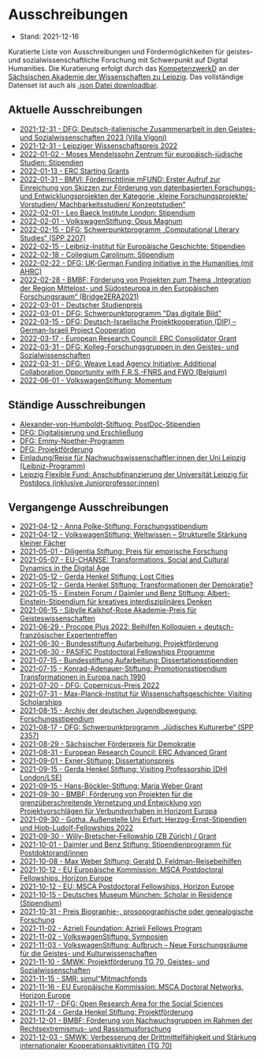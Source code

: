 # Ausschreibungen

* Stand: 2021-12-16

 Kuratierte Liste von Ausschreibungen und Fördermöglichkeiten für geistes- und sozialwissenschaftliche Forschung mit Schwerpunkt auf Digital Humanities. Die Kuratierung erfolgt durch das [KompetenzwerkD](https://kompetenzwerkd.saw-leipzig.de) an der [Sächsischen Akademie der Wissenschaften zu Leipzig](https://www.saw-leipzig.de). Das vollständige Datenset ist auch als [.json Datei downloadbar](dataset/ausschreibungen.json).

## Aktuelle Ausschreibungen

* [2021-12-31 - DFG: Deutsch-italienische Zusammenarbeit in den Geistes- und Sozialwissenschaften 2023 (Villa Vigoni)](ausschreibungen/dfg_deutsch-italienische_zusammenarbeit_in_den_geistes-_und_sozialwissenschaften_2023_(villa_vigoni).md)
* [2021-12-31 - Leipziger Wissenschaftspreis 2022](ausschreibungen/leipziger_wissenschaftspreis_2022.md)
* [2022-01-02 - Moses Mendelssohn Zentrum für europäisch-jüdische Studien: Stipendien](ausschreibungen/moses_mendelssohn_zentrum_für_europäisch-jüdische_studien_stipendien.md)
* [2022-01-13 - ERC Starting Grants](ausschreibungen/erc_starting_grants.md)
* [2022-01-31 - BMVI: Förderrichtlinie mFUND: Erster Aufruf zur Einreichung von Skizzen zur Förderung von datenbasierten Forschungs- und Entwicklungsprojekten der Kategorie „kleine Forschungsprojekte/ Vorstudien/ Machbarkeitsstudien/ Konzeptstudien“](ausschreibungen/bmvi_förderrichtlinie_mfund_erster_aufruf_zur_einreichung_von_skizzen_zur_förderung_von_datenbasierten_forschungs-_und_entwicklungsprojekten_der_kategorie_„kleine_forschungsprojekte__vorstudien__machbarkeitsstudien__konzeptstudien“.md)
* [2022-02-01 - Leo Baeck Institute London: Stipendium](ausschreibungen/leo_baeck_institute_london_stipendium.md)
* [2022-02-01 - VolkswagenStiftung: Opus Magnum](ausschreibungen/volkswagenstiftung_opus_magnum.md)
* [2022-02-15 - DFG: Schwerpunktprogramm „Computational Literary Studies“ (SPP 2207)](ausschreibungen/dfg_schwerpunktprogramm_„computational_literary_studies“_(spp_2207).md)
* [2022-02-15 - Leibniz-Institut für Europäische Geschichte: Stipendien](ausschreibungen/leibniz-institut_für_europäische_geschichte_stipendien.md)
* [2022-02-18 - Collegium Carolinum: Stipendium](ausschreibungen/collegium_carolinum_stipendium.md)
* [2022-02-22 - DFG: UK-German Funding Initiative in the Humanities (mit AHRC)](ausschreibungen/dfg_uk-german_funding_initiative_in_the_humanities_(mit_ahrc).md)
* [2022-02-28 - BMBF: Förderung von Projekten zum Thema „Integration der Region Mittelost- und Südosteuropa in den Europäischen Forschungsraum“ (Bridge2ERA2021)](ausschreibungen/bmbf_förderung_von_projekten_zum_thema_„integration_der_region_mittelost-_und_südosteuropa_in_den_europäischen_forschungsraum“_(bridge2era2021).md)
* [2022-03-01 - Deutscher Studienpreis](ausschreibungen/deutscher_studienpreis.md)
* [2022-03-01 - DFG: Schwerpunktprogramm "Das digitale Bild"](ausschreibungen/dfg_schwerpunktprogramm_"das_digitale_bild".md)
* [2022-03-15 - DFG: Deutsch-Israelische Projektkooperation (DIP) – German-Israeli Project Cooperation](ausschreibungen/dfg_deutsch-israelische_projektkooperation_(dip)_–_german-israeli_project_cooperation.md)
* [2022-03-17 - European Research Council: ERC Consolidator Grant](ausschreibungen/european_research_council_erc_consolidator_grant.md)
* [2022-03-31 - DFG: Kolleg-Forschungsgruppen in den Geistes- und Sozialwissenschaften](ausschreibungen/dfg_kolleg-forschungsgruppen_in_den_geistes-_und_sozialwissenschaften.md)
* [2022-03-31 - DFG: Weave Lead Agency Initiative: Additional Collaboration Opportunity with F.R.S.-FNRS and FWO (Belgium)](ausschreibungen/dfg_weave_lead_agency_initiative_additional_collaboration_opportunity_with_frs-fnrs_and_fwo_(belgium).md)
* [2022-06-01 - VolkswagenStiftung: Momentum](ausschreibungen/volkswagenstiftung_momentum.md)

## Ständige Ausschreibungen

* [Alexander-von-Humboldt-Stiftung: PostDoc-Stipendien](ausschreibungen/alexander-von-humboldt-stiftung_postdoc-stipendien.md)
* [DFG: Digitalisierung und Erschließung](ausschreibungen/dfg_digitalisierung_und_erschließung.md)
* [DFG: Emmy-Noether-Programm](ausschreibungen/dfg_emmy-noether-programm.md)
* [DFG: Projektförderung](ausschreibungen/dfg_projektförderung.md)
* [Einladung/Reise für Nachwuchswissenschaftler:innen der Uni Leipzig (Leibniz-Programm)](ausschreibungen/einladung_reise_für_nachwuchswissenschaftlerinnen_der_uni_leipzig_(leibniz-programm).md)
* [Leipzig Flexible Fund: Anschubfinanzierung der Universität Leipzig für Postdocs (inklusive Juniorprofessor:innen)](ausschreibungen/leipzig_flexible_fund_anschubfinanzierung_der_universität_leipzig_für_postdocs_(inklusive_juniorprofessorinnen).md)

## Vergangenge Ausschreibungen

* [2021-04-12 - Anna Polke-Stiftung: Forschungsstipendium](ausschreibungen/anna_polke-stiftung_forschungsstipendium.md)
* [2021-04-12 - VolkswagenStiftung: Weltwissen – Strukturelle Stärkung kleiner Fächer](ausschreibungen/volkswagenstiftung_weltwissen_–_strukturelle_stärkung_kleiner_fächer.md)
* [2021-05-01 - Diligentia Stiftung: Preis für empirische Forschung](ausschreibungen/diligentia_stiftung_preis_für_empirische_forschung.md)
* [2021-05-07 - EU-CHANSE: Transformations. Social and Cultural Dynamics in the Digital Age](ausschreibungen/eu-chanse_transformations_social_and_cultural_dynamics_in_the_digital_age.md)
* [2021-05-12 - Gerda Henkel Stiftung: Lost Cities](ausschreibungen/gerda_henkel_stiftung_lost_cities.md)
* [2021-05-12 - Gerda Henkel Stiftung: Transformationen der Demokratie?](ausschreibungen/gerda_henkel_stiftung_transformationen_der_demokratie.md)
* [2021-05-15 - Einstein Forum / Daimler und Benz Stiftung: Albert-Einstein-Stipendium für kreatives interdisziplinäres Denken](ausschreibungen/einstein_forum___daimler_und_benz_stiftung_albert-einstein-stipendium_für_kreatives_interdisziplinäres_denken.md)
* [2021-06-15 - Sibylle Kalkhof-Rose Akademie-Preis für Geisteswissenschaften](ausschreibungen/sibylle_kalkhof-rose_akademie-preis_für_geisteswissenschaften.md)
* [2021-06-29 - Procope Plus 2022: Beihilfen Kolloquien + deutsch-französischer Expertentreffen](ausschreibungen/procope_plus_2022_beihilfen_kolloquien_+_deutsch-französischer_expertentreffen.md)
* [2021-06-30 - Bundesstiftung Aufarbeitung: Projektförderung](ausschreibungen/bundesstiftung_aufarbeitung_projektförderung.md)
* [2021-06-30 - PASIFIC Postdoctoral Fellowships Programme](ausschreibungen/pasific_postdoctoral_fellowships_programme.md)
* [2021-07-15 - Bundesstiftung Aufarbeitung: Dissertationsstipendien](ausschreibungen/bundesstiftung_aufarbeitung_dissertationsstipendien.md)
* [2021-07-15 - Konrad-Adenauer-Stiftung: Promotionsstipendium Transformationen in Europa nach 1990](ausschreibungen/konrad-adenauer-stiftung_promotionsstipendium_transformationen_in_europa_nach_1990.md)
* [2021-07-20 - DFG: Copernicus-Preis 2022](ausschreibungen/dfg_copernicus-preis_2022.md)
* [2021-07-31 - Max-Planck-Institut für Wissenschaftsgeschichte: Visiting Scholarships](ausschreibungen/max-planck-institut_für_wissenschaftsgeschichte_visiting_scholarships.md)
* [2021-08-15 - Archiv der deutschen Jugendbewegung: Forschungsstipendium](ausschreibungen/archiv_der_deutschen_jugendbewegung_forschungsstipendium.md)
* [2021-08-17 - DFG: Schwerpunktprogramm „Jüdisches Kulturerbe“ (SPP 2357)](ausschreibungen/dfg_schwerpunktprogramm_„jüdisches_kulturerbe“_(spp_2357).md)
* [2021-08-29 - Sächsischer Förderpreis für Demokratie](ausschreibungen/sächsischer_förderpreis_für_demokratie.md)
* [2021-08-31 - European Research Council: ERC Advanced Grant](ausschreibungen/european_research_council_erc_advanced_grant.md)
* [2021-09-01 - Exner-Stiftung: Dissertationspreis](ausschreibungen/exner-stiftung_dissertationspreis.md)
* [2021-09-15 - Gerda Henkel Stiftung: Visiting Professorship (DHI London/LSE)](ausschreibungen/gerda_henkel_stiftung_visiting_professorship_(dhi_london_lse).md)
* [2021-09-15 - Hans-Böckler-Stiftung: Maria Weber Grant](ausschreibungen/hans-böckler-stiftung_maria_weber_grant.md)
* [2021-09-30 - BMBF: Förderung von Projekten für die grenzüberschreitende Vernetzung und Entwicklung von Projektvorschlägen für Verbundvorhaben in Horizont Europa](ausschreibungen/bmbf_förderung_von_projekten_für_die_grenzüberschreitende_vernetzung_und_entwicklung_von_projektvorschlägen_für_verbundvorhaben_in_horizont_europa.md)
* [2021-09-30 - Gotha, Außenstelle Uni Erfurt: Herzog-Ernst-Stipendien und Hiob-Ludolf-Fellowships 2022](ausschreibungen/gotha,_außenstelle_uni_erfurt_herzog-ernst-stipendien_und_hiob-ludolf-fellowships_2022.md)
* [2021-09-30 - Willy-Bretscher-Fellowship (ZB Zürich) / Grant](ausschreibungen/willy-bretscher-fellowship_(zb_zürich)___grant.md)
* [2021-10-01 - Daimler und Benz Stiftung: Stipendienprogramm für Postdoktorand/innen](ausschreibungen/daimler_und_benz_stiftung_stipendienprogramm_für_postdoktorand_innen.md)
* [2021-10-08 - Max Weber Stiftung: Gerald D. Feldman-Reisebeihilfen](ausschreibungen/max_weber_stiftung_gerald_d_feldman-reisebeihilfen.md)
* [2021-10-12 - EU Europäische Kommission: MSCA Postdoctoral Fellowships, Horizon Europe](ausschreibungen/eu_europäische_kommission_msca_postdoctoral_fellowships,_horizon_europe.md)
* [2021-10-12 - EU: MSCA Postdoctoral Fellowships, Horizon Europe](ausschreibungen/eu_msca_postdoctoral_fellowships,_horizon_europe.md)
* [2021-10-15 - Deutsches Museum München: Scholar in Residence (Stipendium)](ausschreibungen/deutsches_museum_münchen_scholar_in_residence_(stipendium).md)
* [2021-10-31 - Preis Biographie-, prosopographische oder genealogische Forschung](ausschreibungen/preis_biographie-,_prosopographische_oder_genealogische_forschung.md)
* [2021-11-02 - Azrieli Foundation: Azrieli Fellows Program](ausschreibungen/azrieli_foundation_azrieli_fellows_program.md)
* [2021-11-02 - VolkswagenStiftung: Symposien](ausschreibungen/volkswagenstiftung_symposien.md)
* [2021-11-03 - VolkswagenStiftung: Aufbruch – Neue Forschungsräume für die Geistes- und Kulturwissenschaften](ausschreibungen/volkswagenstiftung_aufbruch_–_neue_forschungsräume_für_die_geistes-_und_kulturwissenschaften.md)
* [2021-11-10 - SMWK: Projektförderung TG 70, Geistes- und Sozialwissenschaften](ausschreibungen/smwk_projektförderung_tg_70,_geistes-_und_sozialwissenschaften.md)
* [2021-11-15 - SMR: simul⁺Mitmachfonds](ausschreibungen/smr_simul⁺mitmachfonds.md)
* [2021-11-16 - EU Europäische Kommission: MSCA Doctoral Networks, Horizon Europe](ausschreibungen/eu_europäische_kommission_msca_doctoral_networks,_horizon_europe.md)
* [2021-11-17 - DFG: Open Research Area for the Social Sciences](ausschreibungen/dfg_open_research_area_for_the_social_sciences.md)
* [2021-11-24 - Gerda Henkel Stiftung: Projektförderung](ausschreibungen/gerda_henkel_stiftung_projektförderung.md)
* [2021-12-01 - BMBF: Förderung von Nachwuchsgruppen im Rahmen der Rechtsextremismus- und Rassismusforschung](ausschreibungen/bmbf_förderung_von_nachwuchsgruppen_im_rahmen_der_rechtsextremismus-_und_rassismusforschung.md)
* [2021-12-03 - SMWK: Verbesserung der Drittmittelfähigkeit und Stärkung internationaler Kooperationsaktivitäten (TG 70)](ausschreibungen/smwk_verbesserung_der_drittmittelfähigkeit_und_stärkung_internationaler_kooperationsaktivitäten_(tg_70).md)